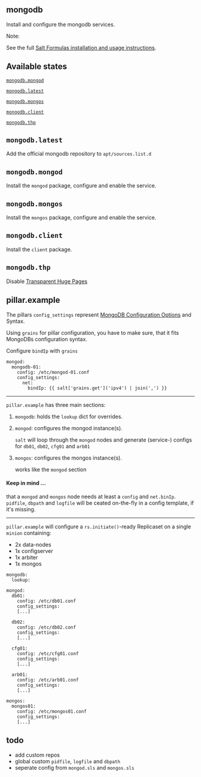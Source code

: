 ## mongodb

Install and configure the mongodb services.

Note:

See the full [Salt Formulas installation and usage instructions](http://docs.saltstack.com/en/latest/topics/development/conventions/formulas.html).

## Available states

[`mongodb.mongod`](#mongodb.mongod)

[`mongodb.latest`](#mongodb.latest)

[`mongodb.mongos`](#mongodb.mongos)

[`mongodb.client`](#mongodb.client)

[`mongodb.thp`](#mongodb.thp)


## `mongodb.latest` <a id='mongodb.latest'></a>
Add the official mongodb repository to `apt/sources.list.d` 

## `mongodb.mongod` <a id='mongodb.mongod'></a>
Install the `mongod` package, configure and enable the service.

## `mongodb.mongos` <a id='mongodb.mongos'></a>
Install the `mongos` package, configure and enable the service.

## `mongodb.client` <a id='mongodb.client'></a>
Install the `client` package.

## `mongodb.thp` <a id='mongodb.thp'></a>
Disable [Transparent Huge Pages](http://docs.mongodb.org/manual/tutorial/transparent-huge-pages/)


## pillar.example

The pillars `config_settings` represent [MongoDB Configuration Options](http://docs.mongodb.org/manual/reference/configuration-options/) and Syntax.

Using `grains` for pillar configuration, you have to make sure, that it fits MongoDBs configuration syntax.

Configure `bindIp` with `grains`

```
mongod:
  mongodb-01:
  	config: /etc/mongod-01.conf
  	config_settings:
  	  net:
  	    bindIp: {{ salt['grains.get']('ipv4') | join(',') }}
```

---

`pillar.example` has three main sections:

1. `mongodb`: holds the `lookup` dict for overrides.

2. `mongod`: configures the mongod instance(s). 

	`salt` will loop through the `mongod` nodes and generate  (service-) configs for `db01`, `db02`, `cfg01` and `arb01`

3. `mongos`: configures the mongos instance(s). 

	works like the `mongod` section

#### Keep in mind ...

that a `mongod` and `mongos` node needs at least a `config` and `net.binIp`. `pidfile`, `dbpath` and `logfile` will be ceated on-the-fly in a config template, if it's missing.

--------

`pillar.example` will configure a `rs.initiate()`-ready Replicaset on a single `minion` containing:

- 2x data-nodes
- 1x configserver
- 1x arbiter
- 1x mongos


```
mongodb:
  lookup:

mongod:
  db01:
    config: /etc/db01.conf
    config_settings:
    [...]
  
  db02:
    config: /etc/db02.conf
    config_settings:
    [...]
    
  cfg01:
    config: /etc/cfg01.conf
    config_settings:
    [...]
    
  arb01:
    config: /etc/arb01.conf
    config_settings:
    [...]
    
mongos:
  mongos01:
    config: /etc/mongos01.conf
    config_settings:
    [...]
```

## todo

* add custom repos
* global custom `pidfile`, `logfile` and `dbpath`
* seperate config from `mongod.sls` and `mongos.sls`